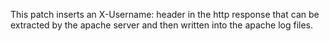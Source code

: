 This patch inserts an X-Username: header in the http response that can be extracted by the apache server and then written into the apache log files.
